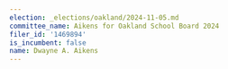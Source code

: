 ```yaml
---
election: _elections/oakland/2024-11-05.md
committee_name: Aikens for Oakland School Board 2024
filer_id: '1469894'
is_incumbent: false
name: Dwayne A. Aikens
---
```

